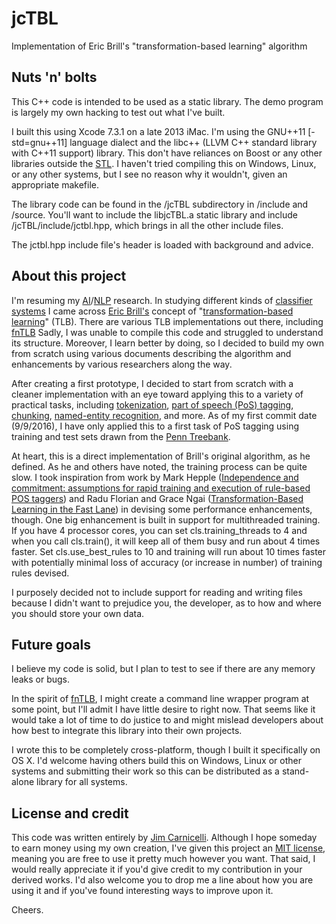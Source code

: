 # jcTBL
Implementation of Eric Brill's "transformation-based learning" algorithm

## Nuts 'n' bolts
This C++ code is intended to be used as a static library. The demo program is 
largely my own hacking to test out what I've built.

I built this using Xcode 7.3.1 on a late 2013 iMac. I'm using the 
GNU++11 [-std=gnu++11] language dialect and the libc++
(LLVM C++ standard library with C++11 support) library. This don't 
have reliances on Boost or any other libraries outside the 
[STL](https://en.wikipedia.org/wiki/Standard_Template_Library). 
I haven't tried compiling this on Windows, Linux, or any other 
systems, but I see no reason why it wouldn't, given an appropriate 
makefile.

The library code can be found in the /jcTBL subdirectory in /include and 
/source. You'll want to include the libjcTBL.a static library and include 
/jcTBL/include/jctbl.hpp, which brings in all the other include files.

The jctbl.hpp include file's header is loaded with background and advice.

## About this project

I'm resuming my
[AI](https://en.wikipedia.org/wiki/Artificial_intelligence)/[NLP](https://en.wikipedia.org/wiki/Natural_language_processing) 
research. In studying different kinds of 
[classifier systems](https://en.wikipedia.org/wiki/Learning_classifier_system)
I came across 
[Eric Brill's](https://en.wikipedia.org/wiki/Eric_Brill)
concept of 
"[transformation-based learning](http://dl.acm.org/citation.cfm?id=1073336.1073342&coll=GUIDE&dl=ACM)"
(TLB). There are various TLB implementations out there, including
[fnTLB](https://www.cs.jhu.edu/~rflorian/fntbl/)
Sadly, I was unable to compile this code and struggled to understand its 
structure. Moreover, I learn better by doing, so I decided to build my 
own from scratch using various documents describing the algorithm and
enhancements by various researchers along the way.

After creating a first prototype, I decided to start from scratch with a
cleaner implementation with an eye toward applying this to a variety of 
practical tasks, including 
[tokenization](https://en.wikipedia.org/wiki/Lexical_analysis#Tokenization),
[part of speech (PoS) tagging](https://en.wikipedia.org/wiki/Part-of-speech_tagging),
[chunking](https://en.wikipedia.org/wiki/Shallow_parsing),
[named-entity recognition](https://en.wikipedia.org/wiki/Named-entity_recognition),
and more. As of my first commit date (9/9/2016), I have only applied this
to a first task of PoS tagging using training and test sets drawn from the
[Penn Treebank](http://www.cis.upenn.edu/~treebank/).

At heart, this is a direct implementation of Brill's original algorithm,
as he defined. As he and others have noted, the training process can be 
quite slow. I took inspiration from work by Mark Hepple
([Independence and commitment: assumptions for rapid training and execution 
of rule-based POS taggers](https://aclweb.org/anthology/P/P00/P00-1036.pdf))
and Radu Florian and Grace Ngai ([Transformation-Based Learning in the 
Fast Lane](https://www.aclweb.org/anthology/N/N01/N01-1006.pdf)) in devising
some performance enhancements, though. One big enhancement is built in 
support for multithreaded training. If you have 4 processor cores, you can 
set cls.training_threads to 4 and when you call cls.train(), it will keep 
all of them busy and run about 4 times faster. Set cls.use_best_rules to 10 
and training will run about 10 times faster with potentially minimal loss of
accuracy (or increase in number) of training rules devised.

I purposely decided not to include support for reading and writing files 
because I didn't want to prejudice you, the developer, as to how and where 
you should store your own data.

## Future goals

I believe my code is solid, but I plan to test to see if there are any memory 
leaks or bugs.

In the spirit of [fnTLB](https://www.cs.jhu.edu/~rflorian/fntbl/), I might 
create a command line wrapper program at some point, but I'll admit I have 
little desire to right now. That seems like it would take a lot of time to 
do justice to and might mislead developers about how best to integrate this 
library into their own projects.

I wrote this to be completely cross-platform, though I built it 
specifically on OS X. I'd welcome having others build this on Windows, 
Linux or other systems and submitting their work so this can be 
distributed as a stand-alone library for all systems.

## License and credit

This code was written entirely by [Jim Carnicelli](http://JimCarnicelli.com). 
Although I hope someday to earn money using my own creation, I've given this 
project an [MIT license](https://en.wikipedia.org/wiki/MIT_License), meaning
you are free to use it pretty much however you want. That said, I would 
really appreciate it if you'd give credit to my contribution in your derived 
works. I'd also welcome you to drop me a line about how you are using it 
and if you've found interesting ways to improve upon it.

Cheers.

